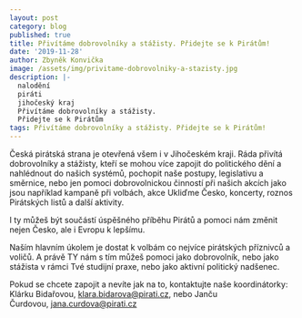 ```yaml
---
layout: post
category: blog
published: true
title: Přivítáme dobrovolníky a stážisty. Přidejte se k Pirátům!
date: '2019-11-28'
author: Zbyněk Konvička
image: /assets/img/privitame-dobrovolniky-a-stazisty.jpg
description: |-
  nalodění
  piráti 
  jihočeský kraj
  Přivítáme dobrovolníky a stážisty. 
  Přidejte se k Pirátům
tags: Přivítáme dobrovolníky a stážisty. Přidejte se k Pirátům!
---
```





Česká pirátská strana je otevřená všem i v Jihočeském kraji. Ráda přivítá dobrovolníky a stážisty, kteří se mohou více zapojit do politického dění a nahlédnout do našich systémů, pochopit naše postupy, legislativu a směrnice, nebo jen pomoci dobrovolnickou činností při našich akcích jako jsou například kampaně při volbách, akce Ukliďme Česko, koncerty, roznos Pirátských listů a další aktivity.

I ty můžeš být součástí úspěšného příběhu Pirátů a pomoci nám změnit nejen Česko, ale i Evropu k lepšímu.

Naším hlavním úkolem je dostat k volbám co nejvíce pirátských příznivců a voličů. A právě TY nám s tím můžeš pomoci jako dobrovolník, nebo jako stážista v rámci Tvé studijní praxe, nebo jako aktivní politický nadšenec.

Pokud se chcete zapojit a nevíte jak na to, kontaktujte naše koordinátorky: Klárku Bidařovou, klara.bidarova@pirati.cz, nebo Janču Čurdovou, jana.curdova@pirati.cz
